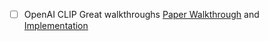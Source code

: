 - [ ] OpenAI CLIP Great walkthroughs [Paper Walkthrough](https://www.youtube.com/watch?v=fQyHEXZB-nM) and [Implementation](https://www.youtube.com/watch?v=jwZQD0Cqz4o)
